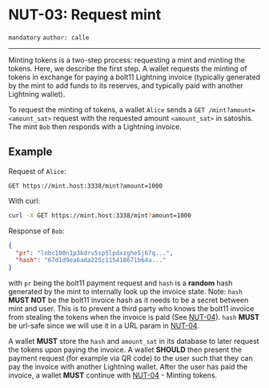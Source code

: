 NUT-03: Request mint
==========================

`mandatory` `author: calle`

---

Minting tokens is a two-step process: requesting a mint and minting the tokens. Here, we describe the first step. A wallet requests the minting of tokens in exchange for paying a bolt11 Lightning invoice (typically generated by the mint to add funds to its reserves, and typically paid with another Lightning wallet).

To request the minting of tokens, a wallet `Alice` sends a `GET /mint?amount=<amount_sat>` request with the requested amount `<amount_sat>` in satoshis. The mint `Bob` then responds with a Lightning invoice.

## Example

Request of `Alice`:

```http
GET https://mint.host:3338/mint?amount=1000
```

With curl:

```bash
curl -X GET https://mint.host:3338/mint?amount=1000
```

Response of `Bob`:

```json
{
  "pr": "lnbc100n1p3kdrv5sp5lpdxzghe5j67q...",
  "hash": "67d1d9ea6ada225c115418671b64a..."
}
```

with `pr` being the bolt11 payment request and `hash` is a **random** hash generated by the mint to internally look up the invoice state. Note: `hash` **MUST NOT** be the bolt11 invoice hash as it needs to be a secret between mint and user. This is to prevent a third party who knows the bolt11 invoice from stealing the tokens when the invoice is paid (See [NUT-04][04]). `hash` **MUST** be url-safe since we will use it in a URL param in [NUT-04][04].

A wallet **MUST** store the `hash` and `amount_sat` in its database to later request the tokens upon paying the invoice. A wallet **SHOULD** then present the payment request (for example via QR code) to the user such that they can pay the invoice with another Lightning wallet. After the user has paid the invoice, a wallet **MUST** continue with [NUT-04][04] - Minting tokens.

[00]: 00.md
[01]: 01.md
[02]: 02.md
[03]: 03.md
[04]: 04.md
[05]: 05.md
[06]: 06.md
[07]: 07.md
[08]: 08.md
[09]: 09.md
[10]: 10.md
[11]: 11.md
[12]: 12.md
[13]: 13.md
[14]: 14.md
[15]: 15.md
[16]: 16.md
[17]: 17.md
[18]: 18.md
[19]: 19.md
[20]: 20.md
